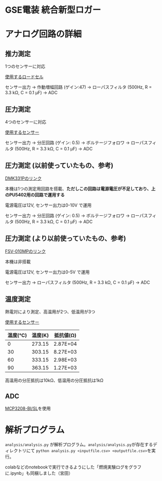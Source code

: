 # GSE電装 統合新型ロガー

# アナログ回路の詳細

## 推力測定

1つのセンサーに対応

[使用するロードセル](https://www.te.com/usa-en/product-FC2311-0000-0250-L.html)

センサー出力 → 作動増幅回路 (ゲイン:47) → ローパスフィルタ (500Hz, R = 3.3 kΩ, C = 0.1 μF) → ADC

## 圧力測定

4つのセンサーに対応

[使用するセンサー](https://www.bdsensors.de/fileadmin/user_upload/Download/Datenblaetter_datasheets/DB_DMK331P_E.pdf)

センサー出力 → 分圧回路 (ゲイン: 0.5) → ボルテージフォロワ → ローパスフィルタ (500Hz, R = 3.3 kΩ, C = 0.1 μF) → ADC

## 圧力測定 (以前使っていたもの、参考)

[DMK331Pのリンク](https://www.bdsensors.de/fileadmin/user_upload/Download/Datenblaetter_datasheets/DB_DMK331P_E.pdf)

本機は1つの測定用回路を搭載、**ただしこの回路は電源電圧が不足しており、上のPU5402用の回路で運用する**

電源電圧は12V, センサー出力は0-10V で運用

センサー出力 → 分圧回路 (ゲイン: 0.5) → ボルテージフォロワ → ローパスフィルタ (500Hz, R = 3.3 kΩ, C = 0.1 μF) → ADC

## 圧力測定 (より以前使っていたもの、参考)

[FSV-010MPのリンク](https://www.sayama.com/products/index.php/item?cell003=%E5%9C%A7%E5%8A%9B%E3%82%BB%E3%83%B3%E3%82%B5&cell004=%E3%82%B2%E3%83%BC%E3%82%B8%E5%9C%A7%EF%BC%88%E6%B6%B2%E4%BD%93%EF%BC%89&name=%E3%82%B2%E3%83%BC%E3%82%B8%E5%9C%A7%E8%A8%88+%E5%9C%A7%E5%8A%9B%E3%82%BB%E3%83%B3%E3%82%B5++FSV-010MP&id=3137&label=1)

本機は非搭載

電源電圧は12V, センサー出力は0-5V で運用

センサー出力 → ローパスフィルタ (500Hz, R = 3.3 kΩ, C = 0.1 μF) → ADC

## 温度測定

熱電対により測定、高温用が2つ、低温用が3つ

[使用するセンサー](https://akizukidenshi.com/catalog/g/gP-10160/)

| 温度(℃) | 温度(K) | 抵抗値(Ω) |
|---------|---------|-----------|
| 0       | 273.15  | 2.87E+04  |
| 30      | 303.15  | 8.27E+03  |
| 60      | 333.15  | 2.98E+03  |
| 90      | 363.15  | 1.27E+03  |

高温用の分圧抵抗は10kΩ、低温用の分圧抵抗は1kΩ 

## ADC
[MCP3208-BI/SL](https://www.digikey.jp/en/products/detail/microchip-technology/MCP3208-BI-SL/319444)を使用

# 解析プログラム

`analysis/analysis.py` が解析プログラム。`analysis/analysis.py`が存在するディレクトリにて `python analysis.py <inputfile.csv> <outputfile.csv>`を実行。

colabなどのnotebookで実行できるようにした「燃焼実験ログをグラフに.ipynb」も同梱しました（宮田）